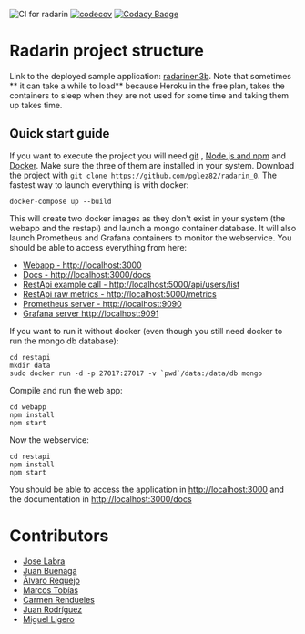 ![CI for radarin](https://github.com/arquisoft/radarin_en3b/workflows/CI%20for%20radarin/badge.svg)
[![codecov](https://codecov.io/gh/Arquisoft/radarin_en3b/branch/master/graph/badge.svg?token=M6s7O8AMdS)](https://codecov.io/gh/Arquisoft/radarin_en3b)
[![Codacy Badge](https://app.codacy.com/project/badge/Grade/22f1c3ad5a654632885a7e40830a22b5)](https://www.codacy.com/gh/Arquisoft/radarin_en3b/dashboard?utm_source=github.com&amp;utm_medium=referral&amp;utm_content=Arquisoft/radarin_en3b&amp;utm_campaign=Badge_Grade)

# Radarin project structure

Link to the deployed sample application: [radarinen3b](https://radarinen3bwebapp.herokuapp.com/). Note that sometimes **
it can take a while to load** because Heroku in the free plan, takes the containers to sleep when they are not used for
some time and taking them up takes time.

## Quick start guide

If you want to execute the project you will need [git](https://git-scm.com/downloads)
, [Node.js and npm](https://www.npmjs.com/get-npm) and [Docker](https://docs.docker.com/get-docker/). Make sure the
three of them are installed in your system. Download the project with `git clone https://github.com/pglez82/radarin_0`.
The fastest way to launch everything is with docker:

```
docker-compose up --build
```

This will create two docker images as they don't exist in your system (the webapp and the restapi) and launch a mongo
container database. It will also launch Prometheus and Grafana containers to monitor the webservice. You should be able
to access everything from here:

- [Webapp - http://localhost:3000](http://localhost:3000)
- [Docs - http://localhost:3000/docs](http://localhost:3000/docs)
- [RestApi example call - http://localhost:5000/api/users/list](http://localhost:5000/api/users/list)
- [RestApi raw metrics - http://localhost:5000/metrics](http://localhost:5000/metrics)
- [Prometheus server - http://localhost:9090](http://localhost:9090)
- [Grafana server http://localhost:9091](http://localhost:9091)

If you want to run it without docker (even though you still need docker to run the mongo db database):

```
cd restapi
mkdir data
sudo docker run -d -p 27017:27017 -v `pwd`/data:/data/db mongo
```

Compile and run the web app:

```
cd webapp
npm install
npm start
```

Now the webservice:

```
cd restapi
npm install
npm start
```

You should be able to access the application in [http://localhost:3000](http://localhost:3000) and the documentation
in [http://localhost:3000/docs](http://localhost:3000/docs)

# Contributors

- [Jose Labra](http://github.com/labra)
- [Juan Buenaga](https://github.com/LeJuan-cod)
- [Álvaro Requejo](http://github.com/alvarorece)
- [Marcos Tobías](https://github.com/MarcosTobias)
- [Carmen Rendueles](http://github.com/carmen279)
- [Juan Rodríguez](https://github.com/uo271773)
- [Miguel Ligero](http://github.com/uo270927)
